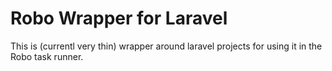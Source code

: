 Robo Wrapper for Laravel
============================

This is (currentl very thin) wrapper around laravel projects for using it in the
Robo task runner.